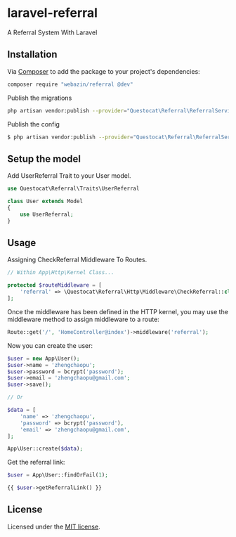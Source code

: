 # laravel-referral

A Referral System With Laravel

## Installation

Via [Composer](https://getcomposer.org) to add the package to your project's dependencies:

```bash
composer require "webazin/referral @dev"
```

Publish the migrations

```bash
php artisan vendor:publish --provider="Questocat\Referral\ReferralServiceProvider" --tag="migrations"
```

Publish the config

```bash
$ php artisan vendor:publish --provider="Questocat\Referral\ReferralServiceProvider" --tag="config"
```

## Setup the model

Add UserReferral Trait to your User model.

```php
use Questocat\Referral\Traits\UserReferral

class User extends Model
{
    use UserReferral;
}
```

## Usage

Assigning CheckReferral Middleware To Routes.

```php
// Within App\Http\Kernel Class...

protected $routeMiddleware = [
    'referral' => \Questocat\Referral\Http\Middleware\CheckReferral::class,
];
```

Once the middleware has been defined in the HTTP kernel, you may use the middleware method to assign middleware to a route:

```php
Route::get('/', 'HomeController@index')->middleware('referral');
```

Now you can create the user:

```php
$user = new App\User();
$user->name = 'zhengchaopu';
$user->password = bcrypt('password');
$user->email = 'zhengchaopu@gmail.com';
$user->save();

// Or

$data = [
    'name' => 'zhengchaopu',
    'password' => bcrypt('password'),
    'email' => 'zhengchaopu@gmail.com',
];

App\User::create($data);
```

Get the referral link:

```php
$user = App\User::findOrFail(1);

{{ $user->getReferralLink() }}
```


## License

Licensed under the [MIT license](https://github.com/questocat/laravel-referral/blob/master/LICENSE).
